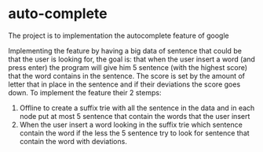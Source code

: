 # auto-complete
The project is to implementation the autocomplete feature of google

Implementing the feature by having a big data of sentence that could be that the 
user is looking for, the goal is: 
that when the user insert a word (and press enter) the program will give him 5 sentence (with the highest score) 
that the word contains in the sentence.
The score is set by the amount of letter that in place  in the sentence and if their deviations
the score goes down.
To implement the feature their 2 stemps:
1. Offline to create a suffix trie with all the sentence in the data and in each node put at 
most 5 sentence that contain the words that the user insert  
1. When the user insert a word looking in the suffix trie which sentence contain the 
word if the less the 5 sentence try to look for sentence that contain the word with deviations.
